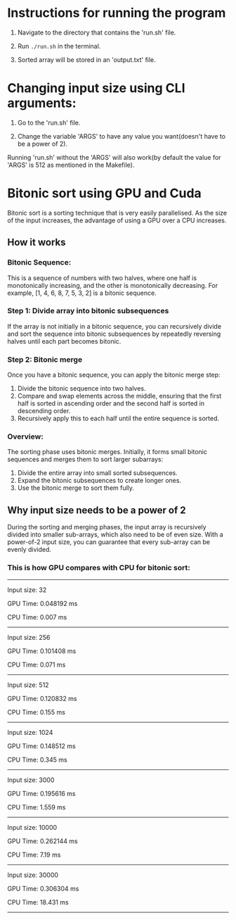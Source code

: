 # Instructions for running the program

1. Navigate to the directory that contains the 'run.sh' file.

2. Run <code>./run.sh</code> in the terminal. 

3. Sorted array will be stored in an 'output.txt' file.

# Changing input size using CLI arguments:

1. Go to the 'run.sh' file.

2. Change the variable 'ARGS' to have any value you want(doesn't have to be a power of 2).

Running 'run.sh' without the 'ARGS' will also work(by default the value for 'ARGS' is 512 as mentioned in the Makefile).

# Bitonic sort using GPU and Cuda

Bitonic sort is a sorting technique that is very easily parallelised. As the size of the input increases, the advantage of using a GPU over a CPU increases.

## How it works

### Bitonic Sequence: 
This is a sequence of numbers with two halves, where one half is monotonically increasing, and the other is monotonically decreasing. For example, [1, 4, 6, 8, 7, 5, 3, 2] is a bitonic sequence.

### Step 1: Divide array into bitonic subsequences
If the array is not initially in a bitonic sequence, you can recursively divide and sort the sequence into bitonic subsequences by repeatedly reversing halves until each part becomes bitonic.

### Step 2: Bitonic merge
Once you have a bitonic sequence, you can apply the bitonic merge step:
1. Divide the bitonic sequence into two halves.
2. Compare and swap elements across the middle, ensuring that the first half is sorted in ascending order and the second half is sorted in descending order.
3. Recursively apply this to each half until the entire sequence is sorted.

### Overview:
The sorting phase uses bitonic merges. Initially, it forms small bitonic sequences and merges them to sort larger subarrays:
1. Divide the entire array into small sorted subsequences.
2. Expand the bitonic subsequences to create longer ones.
3. Use the bitonic merge to sort them fully.

## Why input size needs to be a power of 2
During the sorting and merging phases, the input array is recursively divided into smaller sub-arrays, which also need to be of even size. With a power-of-2 input size, you can guarantee that every sub-array can be evenly divided.

### This is how GPU compares with CPU for bitonic sort:
---

Input size: 32

GPU Time: 0.048192 ms

CPU Time: 0.007 ms

---
Input size: 256

GPU Time: 0.101408 ms

CPU Time: 0.071 ms

---

Input size: 512

GPU Time: 0.120832 ms

CPU Time: 0.155 ms

---

Input size: 1024

GPU Time: 0.148512 ms

CPU Time: 0.345 ms

---

Input size: 3000

GPU Time: 0.195616 ms

CPU Time: 1.559 ms

---
Input size: 10000

GPU Time: 0.262144 ms

CPU Time: 7.19 ms

---

Input size: 30000

GPU Time: 0.306304 ms

CPU Time: 18.431 ms

---
